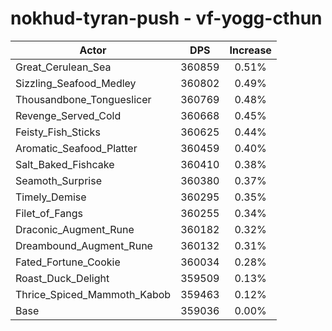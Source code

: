 # nokhud-tyran-push - vf-yogg-cthun
| Actor | DPS | Increase |
|---|:---:|:---:|
|Great_Cerulean_Sea|360859|0.51%|
|Sizzling_Seafood_Medley|360802|0.49%|
|Thousandbone_Tongueslicer|360769|0.48%|
|Revenge_Served_Cold|360668|0.45%|
|Feisty_Fish_Sticks|360625|0.44%|
|Aromatic_Seafood_Platter|360459|0.40%|
|Salt_Baked_Fishcake|360410|0.38%|
|Seamoth_Surprise|360380|0.37%|
|Timely_Demise|360295|0.35%|
|Filet_of_Fangs|360255|0.34%|
|Draconic_Augment_Rune|360182|0.32%|
|Dreambound_Augment_Rune|360132|0.31%|
|Fated_Fortune_Cookie|360034|0.28%|
|Roast_Duck_Delight|359509|0.13%|
|Thrice_Spiced_Mammoth_Kabob|359463|0.12%|
|Base|359036|0.00%|
